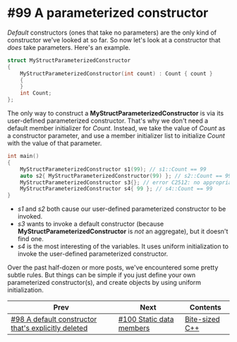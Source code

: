 # #99 A parameterized constructor

*Default* constructors (ones that take no parameters) are the only kind of constructor we've looked at so far. So now let's look at a constructor that *does* take parameters. Here's an example.

```cpp
struct MyStructParameterizedConstructor
{
    MyStructParameterizedConstructor(int count) : Count { count }
    {
    }
    int Count;
};
```

The only way to construct a **MyStructParameterizedConstructor** is via its user-defined parameterized constructor. That's why we don't need a default member initializer for *Count*. Instead, we take the value of *Count* as a constructor parameter, and use a member initializer list to initialize *Count* with the value of that parameter.

```cpp
int main()
{
    MyStructParameterizedConstructor s1(99); // s1::Count == 99
    auto s2{ MyStructParameterizedConstructor(99) }; // s2::Count == 99
    MyStructParameterizedConstructor s3{}; // error C2512: no appropriate default constructor available
    MyStructParameterizedConstructor s4{ 99 }; // s4::Count == 99
}
```

* *s1* and *s2* both cause our user-defined parameterized constructor to be invoked.
* *s3* wants to invoke a default constructor (because **MyStructParameterizedConstructor** is *not* an aggregate), but it doesn't find one.
* *s4* is the most interesting of the variables. It uses uniform initialization to invoke the user-defined parameterized constructor.

Over the past half-dozen or more posts, we've encountered some pretty subtle rules. But things can be simple if you just define your own parameterized constructor(s), and create objects by using uniform initialization.

|Prev|Next|Contents|
|-|-|-|
|[#98 A default constructor that's explicitly deleted](098.md)|[#100 Static data members](100.md)|[Bite-sized C++](../README.md)|
